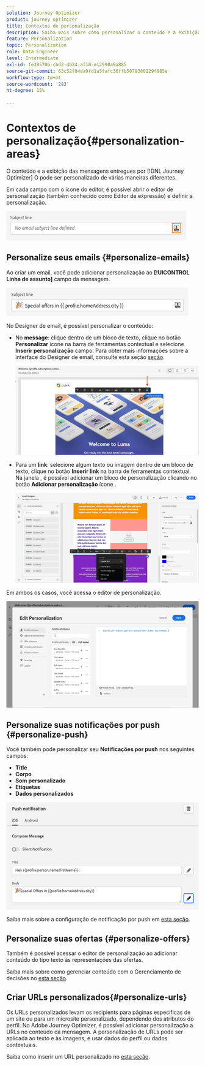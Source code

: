 ```yaml
---
solution: Journey Optimizer
product: journey optimizer
title: Contextos de personalização
description: Saiba mais sobre como personalizar o conteúdo e a exibição de suas mensagens.
feature: Personalization
topic: Personalization
role: Data Engineer
level: Intermediate
exl-id: fe39570b-cbd2-4b24-af10-e12990a9a885
source-git-commit: 63c52f04da9fd1a5fafc36ffb5079380229f885e
workflow-type: tm+mt
source-wordcount: '283'
ht-degree: 15%

---
```


# Contextos de personalização{#personalization-areas}

O conteúdo e a exibição das mensagens entregues por [!DNL Journey Optimizer] O pode ser personalizado de várias maneiras diferentes.

Em cada campo com o ícone do editor, é possível abrir o editor de personalização (também conhecido como Editor de expressão) e definir a personalização.

![](assets/perso_icon.png)

## Personalize seus emails {#personalize-emails}

Ao criar um email, você pode adicionar personalização ao **[!UICONTROL Linha de assunto]** campo da mensagem.

![](assets/perso_subject.png)

No Designer de email, é possível personalizar o conteúdo:

* No **message**: clique dentro de um bloco de texto, clique no botão **Personalizar** ícone na barra de ferramentas contextual e selecione **Inserir personalização** campo. Para obter mais informações sobre a interface do Designer de email, consulte esta seção [seção](../design/design-emails.md).

   ![](assets/perso_insert.png)

* Para um **link**: selecione algum texto ou imagem dentro de um bloco de texto, clique no botão **Inserir link** na barra de ferramentas contextual. Na janela , é possível adicionar um bloco de personalização clicando no botão **Adicionar personalização** ícone .

   ![](assets/perso_link.png)

Em ambos os casos, você acessa o editor de personalização.

![](assets/perso_ee.png)

## Personalize suas notificações por push {#personalize-push}

Você também pode personalizar seu **Notificações por push** nos seguintes campos:

* **Title**
* **Corpo**
* **Som personalizado**
* **Etiquetas**
* **Dados personalizados**

![](assets/perso_push.png)

Saiba mais sobre a configuração de notificação por push em [esta seção](../configuration/push-gs.md).

## Personalize suas ofertas {#personalize-offers}

Também é possível acessar o editor de personalização ao adicionar conteúdo do tipo texto às representações das ofertas.

Saiba mais sobre como gerenciar conteúdo com o Gerenciamento de decisões no [esta seção](../offers/offer-library/creating-personalized-offers.md#custom-text).

## Criar URLs personalizados{#personalize-urls}

Os URLs personalizados levam os recipients para páginas específicas de um site ou para um microsite personalizado, dependendo dos atributos do perfil. No Adobe Journey Optimizer, é possível adicionar personalização a URLs no conteúdo da mensagem. A personalização de URLs pode ser aplicada ao texto e às imagens, e usar dados do perfil ou dados contextuais.

Saiba como inserir um URL personalizado no [esta seção](personalization-syntax.md#perso-urls).

